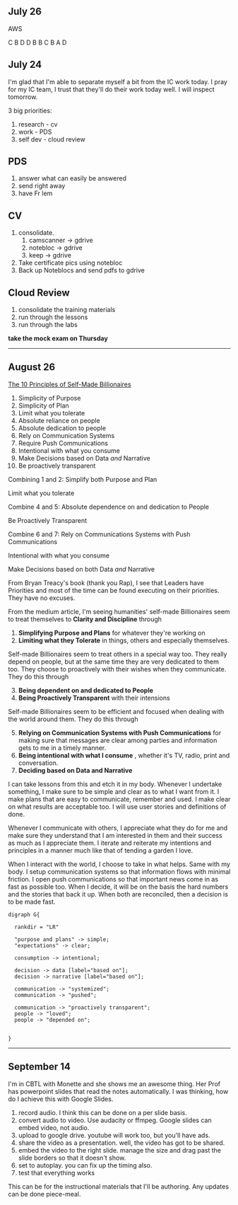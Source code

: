 ## July 26 

AWS

C
B
D
D
B
B
C
B
A
D



## July 24

I'm glad that I'm able to separate myself a bit from the IC work today. I pray for my IC team, I trust that they'll do their work today well. I will inspect tomorrow. 

3 big priorities:
1. research - cv
2. work - PDS
3. self dev - cloud review

## PDS
1. answer what can easily be answered
2. send right away 
3. have Fr lem

## CV
1. consolidate. 
    1. camscanner -> gdrive
    2. notebloc -> gdrive
    3. keep -> gdrive
2. Take certificate pics using notebloc
3. Back up Noteblocs and send pdfs to gdrive

## Cloud Review 
1. consolidate the training materials
2. run through the lessons
3. run through the labs

**take the mock exam on Thursday**

----------------------------

## August 26

[The 10 Principles of Self-Made Billionaires](https://www.success.com/the-10-principles-of-self-made-billionaires/?utm_term=inside&utm_source=Maropost&utm_campaign=Inside&utm_medium=email&mpweb=574-7261074-742150499
) 

1. Simplicity of Purpose
2. Simplicity of Plan
3. Limit what you tolerate
4. Absolute reliance on people
5. Absolute dedication to people
6. Rely on Communication Systems
7. Require Push Communications
8. Intentional with what you consume
9. Make Decisions based on Data *and* Narrative
10. Be proactively transparent


Combining 1 and 2:
  Simplify both Purpose and Plan

  Limit what you tolerate

Combine 4 and 5:
  Absolute dependence on and dedication to People

  Be Proactively Transparent

Combine 6 and 7:
  Rely on Communications Systems with Push Communications

  Intentional with what you consume

  Make Decisions based on both Data *and* Narrative


From Bryan Treacy's book (thank you Rap), I see that Leaders have Priorities and most of the time can be found executing on their priorities. They have no excuses. 

From the medium article, I'm seeing humanities' self-made Billionaires seem to treat themselves to **Clarity and Discipline** through 

1. **Simplifying Purpose and Plans** for whatever they're working on
2. **Limiting what they Tolerate** in things, others and especially themselves.

Self-made Billionaires seem to treat others in a special way too. They really depend on people, but at the same time they are very dedicated to them too. They choose to proactively with their wishes when they communicate. They do this through

3. **Being dependent on and dedicated to People**
4. **Being Proactively Transparent** with their intensions

Self-made Billionaires seem to be efficient and focused when dealing with the world around them. They do this through

5. **Relying on Communication Systems with Push Communications** for making sure that messages are clear among parties and information gets to me in a timely manner. 
6. **Being intentional with what I consume** , whether it's TV, radio, print and conversation. 
7. **Deciding based on Data and Narrative** 


I can take lessons from this and etch it in my body. Whenever I undertake something, I make sure to be simple and clear as to what I want from it. I make plans that are easy to communicate, remember and used. I make clear on what results are acceptable too. I will use user stories and definitions of done.

Whenever I communicate with others, I appreciate what they do for me and make sure they understand that I am interested in them and their success as much as I appreciate them. I iterate and reiterate my intentions and principles in a manner much like that of tending a garden I love.

When I interact with the world, I choose to take in what helps. Same with my body. I setup communication systems so that information flows with minimal friction. I open push communications so that important news come in as fast as possible too. When I decide, it will be on the basis the hard numbers and the stories that back it up. When both are reconciled, then a decision is to be made fast.

````graphviz
digraph G{

  rankdir = "LR"

  "purpose and plans" -> simple;
  "expectations" -> clear;

  consumption -> intentional;

  decision -> data [label="based on"];
  decision -> narrative [label="based on"];

  communication -> "systemized";
  communication -> "pushed";

  communication -> "proactively transparent";
  people -> "loved";
  people -> "depended on";


}
````




----------------------------

## September 14

I'm in CBTL with Monette and she shows me an awesome thing. Her Prof has powerpoint slides that read the notes automatically. I was thinking, how do I achieve this with Google Slides.

1. record audio. I think this can be done on a per slide basis. 
2. convert audio to video. Use audacity or ffmpeg. Google slides can embed video, not audio.
3. upload to google drive. youtube will work too, but you'll have ads. 
4. share the video as a presentation. well, the video has got to be shared.
5. embed the video to the right slide. manage the size and drag past the slide borders so that it doesn't show.
6. set to autoplay. you can fix up the timing also. 
7. test that everything works

This can be for the instructional materials that I'll be authoring. Any updates can be done piece-meal. 